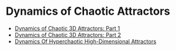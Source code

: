 # Dynamics of Chaotic Attractors

- [Dynamics of Chaotic 3D Attractors: Part 1](https://github.com/whydenyscry/Dynamics-of-Chaotic-Attractors-Part-1)
- [Dynamics of Chaotic 3D Attractors: Part 2](https://github.com/whydenyscry/Dynamics-of-Chaotic-Attractors-Part-2)
- [Dynamics Of Hyperchaotic High-Dimensional Attractors](https://github.com/whydenyscry/Dynamics-of-Hyperchaotic-Attractors)
